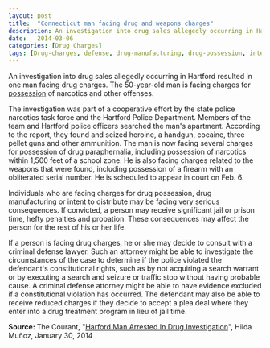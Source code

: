 ```yaml
---
layout: post
title:  "Connecticut man facing drug and weapons charges"
description: An investigation into drug sales allegedly occurring in Hartford resulted in one man facing drug charges. The 50-year-old man is facing charges for possession of narcotics and other offenses.
date:   2014-03-06
categories: [Drug Charges] 
tags: [Drug-charges, defense, drug-manufacturing, drug-possession, intent-to-distribute, possession-of-drug-paraphernalia, search-and-seizure, search-warrant, serious-consequences, traffic-stop]
---
```


<p>An investigation into drug sales allegedly occurring in Hartford resulted in one man facing drug charges. The 50-year-old man is facing charges for <a href="/Drug-Charges/Drug-Charges.html">possession</a> of narcotics and other offenses. </p><p>The investigation was part of a cooperative effort by the state police narcotics task force and the Hartford Police Department. Members of the team and Hartford police officers searched the man's apartment. According to the report, they found and seized heroine, a handgun, cocaine, three pellet guns and other ammunition. The man is now facing several charges for possession of drug paraphernalia, including possession of narcotics within 1,500 feet of a school zone. He is also facing charges related to the weapons that were found, including possession of a firearm with an obliterated serial number. He is scheduled to appear in court on Feb. 6. </p> <p>Individuals who are facing charges for drug possession, drug manufacturing or intent to distribute may be facing very serious consequences. If convicted, a person may receive significant jail or prison time, hefty penalties and probation. These consequences may affect the person for the rest of his or her life. </p><p>If a person is facing drug charges, he or she may decide to consult with a criminal defense lawyer. Such an attorney might be able to investigate the circumstances of the case to determine if the police violated the defendant's constitutional rights, such as by not acquiring a search warrant or by executing a search and seizure or traffic stop without having probable cause. A criminal defense attorney might be able to have evidence excluded if a constitutional violation has occurred. The defendant may also be able to receive reduced charges if they decide to accept a plea deal where they enter into a drug treatment program in lieu of jail time. </p> <p> <b>Source:&nbsp;</b>The Courant, "<a href="http://articles.courant.com/2014-01-30/community/hc-hartford-drug-bust-0131-20140130_1_your-town-news-julius-street-task-force" target="_blank">Harford Man Arrested In Drug Investigation</a>", Hilda Muñoz, January 30, 2014</p>